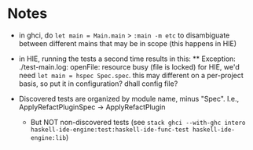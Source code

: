 # Notes

* in ghci, do `let main = Main.main` > `:main -m etc` to disambiguate between different mains that may be in scope (this happens in HIE)
* in HIE, running the tests a second time results in this: ** Exception: ./test-main.log: openFile: resource busy (file is locked)
    for HIE, we'd need `let main = hspec Spec.spec`. this may different on a per-project basis, so put it in configuration? dhall config file?

* Discovered tests are organized by module name, minus "Spec". I.e., ApplyRefactPluginSpec -> ApplyRefactPlugin
  * But NOT non-discovered tests (see `stack ghci --with-ghc intero haskell-ide-engine:test:haskell-ide-func-test haskell-ide-engine:lib`)
